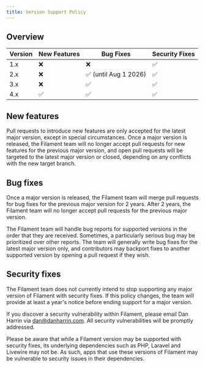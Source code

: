 ```yaml
---
title: Version Support Policy
---
```


## Overview

| Version | New Features | Bug Fixes             | Security Fixes |
|---------|--------------|-----------------------|----------------|
| 1.x     | ❌           | ❌                    | ✅             |
| 2.x     | ❌           | ✅ (until Aug 1 2026) | ✅             |
| 3.x     | ❌           | ✅                    | ✅             |
| 4.x     | ✅           | ✅                    | ✅             |

## New features

Pull requests to introduce new features are only accepted for the latest major version, except in special circumstances. Once a major version is released, the Filament team will no longer accept pull requests for new features for the previous major version, and open pull requests will be targeted to the latest major version or closed, depending on any conflicts with the new target branch.

## Bug fixes

Once a major version is released, the Filament team will merge pull requests for bug fixes for the previous major version for 2 years. After 2 years, the Filament team will no longer accept pull requests for the previous major version.

The Filament team will handle bug reports for supported versions in the order that they are received. Sometimes, a particularly serious bug may be prioritized over other reports. The team will generally write bug fixes for the latest major version only, and contributors may backport fixes to another supported version by opening a pull request if they wish.

## Security fixes

The Filament team does not currently intend to stop supporting any major version of Filament with security fixes. If this policy changes, the team will provide at least a year's notice before ending support for a major version.

If you discover a security vulnerability within Filament, please email Dan Harrin via [dan@danharrin.com](mailto:dan@danharrin.com). All security vulnerabilities will be promptly addressed.

Please be aware that while a Filament version may be supported with security fixes, its underlying dependencies such as PHP, Laravel and Livewire may not be. As such, apps that use these versions of Filament may be vulnerable to security issues in their dependencies.
